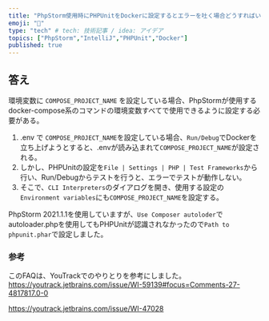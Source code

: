 ```yaml
---
title: "PhpStorm使用時にPHPUnitをDockerに設定するとエラーを吐く場合どうすればいいですか？"
emoji: "🐴"
type: "tech" # tech: 技術記事 / idea: アイデア
topics: ["PhpStorm","IntelliJ","PHPUnit","Docker"]
published: true
---
```

## 答え
環境変数に `COMPOSE_PROJECT_NAME` を設定している場合、PhpStormが使用するdocker-compose系のコマンドの環境変数すべてで使用できるように設定する必要がある。

1. .env で `COMPOSE_PROJECT_NAME`を設定している場合、`Run/Debug`でDockerを立ち上げようとすると、.envが読み込まれて`COMPOSE_PROJECT_NAME`が設定される。
1. しかし、PHPUnitの設定を`File | Settings | PHP | Test Frameworks`から行い、Run/Debugからテストを行うと、エラーでテストが動作しない。
1. そこで、`CLI Interpreters`のダイアログを開き、使用する設定の`Environment variables`にも`COMPOSE_PROJECT_NAME`を設定する。

PhpStorm 2021.1.1を使用していますが、`Use Composer autoloder`でautoloader.phpを使用してもPHPUnitが認識されなかったので`Path to phpunit.phar`で設定しました。

### 参考
このFAQは、YouTrackでのやりとりを参考にしました。
https://youtrack.jetbrains.com/issue/WI-59139#focus=Comments-27-4817817.0-0

https://youtrack.jetbrains.com/issue/WI-47028
